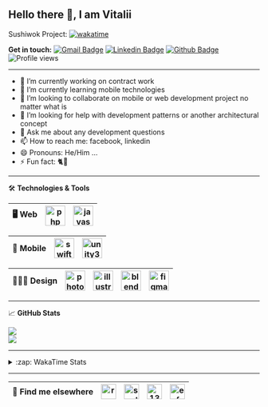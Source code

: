 ## Hello there 👋, I am Vitalii

Sushiwok Project: [![wakatime](https://wakatime.com/badge/github/soulmomental/Sushiwok.svg)](https://wakatime.com/badge/github/soulmomental/Sushiwok)

**Get in touch:**
[![Gmail Badge](https://img.shields.io/badge/-kupper133@gmail.com-c14438?style=flat&logo=Gmail&logoColor=white&link=mailto:kupper133@gmail.com)](mailto:kupper133@gmail.com) 
[![Linkedin Badge](https://img.shields.io/badge/-reoxidant-0072b1?style=flat&logo=Linkedin&logoColor=white&link=https://www.linkedin.com/in/reoxidant/)](https://www.linkedin.com/in/reoxidant/) [![Github Badge](https://img.shields.io/badge/-reoxidant-grey?style=flat&logo=github&logoColor=white&link=https://github.com/reoxidant/)](https://www.github.com/reoxidant/) ![Profile views](https://gpvc.arturio.dev/reoxidant)

---

- 🔭 I’m currently working on contract work
- 🌱 I’m currently learning mobile technologies
- 👯 I’m looking to collaborate on mobile or web development project no matter what is
- 🤔 I’m looking for help with development patterns or another architectural concept
- 💬 Ask me about any development questions
- 📫 How to reach me: facebook, linkedin
- 😄 Pronouns: He/Him ...
- ⚡ Fun fact: 🐈💨

---

🛠 **Technologies & Tools**

| 🖥 **Web** | <img src="https://cdn.icon-icons.com/icons2/2107/PNG/512/file_type_php_icon_130266.png" alt="php" width="40"/>  | <img src="https://cdn.icon-icons.com/icons2/2107/PNG/512/file_type_js_official_icon_130509.png" alt="javascript" width="40"/>| 
|:--------------------------------------------------:|:--------------------------------------------------:|:--------------------------------------------------:|

| 📱 **Mobile** | <img src="https://cdn.icon-icons.com/icons2/643/PNG/512/swift-ios-bird-animal-figure-brand_icon-icons.com_59300.png" alt="swift" width="40"/> | <img src="https://cdn.icon-icons.com/icons2/615/PNG/256/Unity_icon-icons.com_56592.png" alt="unity3d" width="40"/> | 
|:--------------------------------------------------:|:--------------------------------------------------:|:--------------------------------------------------:|

| 🧑🏼‍🎨 **Design** | <img src="https://cdn.icon-icons.com/icons2/1088/PNG/512/1485282157-adobe-photoshop-raster-graphics-editor-cc-creative-cloud_78285.png" alt="photoshop" width="40" /> | <img src="https://cdn.icon-icons.com/icons2/1088/PNG/512/1485282143-adobe-illustrator-cc-creative-cloud_78298.png" alt="illustrator" width="40"/> | <img src="https://cdn.icon-icons.com/icons2/1508/PNG/512/blender_103868.png" alt="blender" width="40" /> | <img src="https://cdn.icon-icons.com/icons2/2429/PNG/512/figma_logo_icon_147289.png" alt="figma" width="40" /> |
|:--------------------------------------------------:|:--------------------------------------------------:|:--------------------------------------------------:|:--------------------------------------------------:|:--------------------------------------------------:|

---

&#x1f4c8; **GitHub Stats** 
<!--<p><a href="https://github.com/reoxindat/reoxidant"><img align="center" src="https://github-readme-stats.vercel.app/api/top-langs/?username=reoxidant&hide=java,html&title_color=20232a&text_color=20232a&icon_color=2bbc8a"/></a></p> -->

<a href="https://github.com/anuraghazra/github-readme-stats">
  <img src="https://github-readme-stats.vercel.app/api?username=soulmomental&count_private=true&show_icons=true&title_color=EB4549" />
</a>

</br>

<a href="https://github.com/anuraghazra/github-readme-stats">
  <img src="https://github-readme-stats.vercel.app/api/top-langs/?username=soulmomental&langs_count=8&layout=compact&title_color=EB4549" />
</a>

---

<details>
  <summary>:zap: WakaTime Stats</summary>

<br />

<!--START_SECTION:waka-->
![Profile Views](http://img.shields.io/badge/Profile%20Views-2-blue)

![Lines of code](https://img.shields.io/badge/From%20Hello%20World%20I%27ve%20Written-196156%20lines%20of%20code-blue)

**🐱 My GitHub Data** 

> 🏆 1,863 Contributions in the Year 2021
 > 
> 📦 81.2 kB Used in GitHub's Storage 
 > 
> 🚫 Not Opted to Hire
 > 
> 📜 9 Public Repositories 
 > 
> 🔑 14 Private Repositories  
 > 
**I'm an Early 🐤** 

```text
🌞 Morning    61 commits     ██░░░░░░░░░░░░░░░░░░░░░░░   8.58% 
🌆 Daytime    303 commits    ██████████░░░░░░░░░░░░░░░   42.62% 
🌃 Evening    257 commits    █████████░░░░░░░░░░░░░░░░   36.15% 
🌙 Night      90 commits     ███░░░░░░░░░░░░░░░░░░░░░░   12.66%

```
📅 **I'm Most Productive on Thursday** 

```text
Monday       77 commits     ██░░░░░░░░░░░░░░░░░░░░░░░   10.83% 
Tuesday      96 commits     ███░░░░░░░░░░░░░░░░░░░░░░   13.5% 
Wednesday    96 commits     ███░░░░░░░░░░░░░░░░░░░░░░   13.5% 
Thursday     152 commits    █████░░░░░░░░░░░░░░░░░░░░   21.38% 
Friday       106 commits    ███░░░░░░░░░░░░░░░░░░░░░░   14.91% 
Saturday     80 commits     ██░░░░░░░░░░░░░░░░░░░░░░░   11.25% 
Sunday       104 commits    ███░░░░░░░░░░░░░░░░░░░░░░   14.63%

```


📊 **This Week I Spent My Time On** 

```text
⌚︎ Time Zone: Europe/Moscow

💬 Programming Languages: 
Swift                    10 hrs 12 mins      █████████████████████████   100.0% 
XML                      0 secs              ░░░░░░░░░░░░░░░░░░░░░░░░░   0.0%

🔥 Editors: 
Xcode                    10 hrs 12 mins      █████████████████████████   100.0%

🐱‍💻 Projects: 
Sushiwok                 9 hrs 44 mins       ███████████████████████░░   95.43% 
Unknown Project          25 mins             █░░░░░░░░░░░░░░░░░░░░░░░░   4.2% 
swift-practice           2 mins              ░░░░░░░░░░░░░░░░░░░░░░░░░   0.37%

💻 Operating System: 
Mac                      10 hrs 12 mins      █████████████████████████   100.0%

```

**I Mostly Code in PHP** 

```text
PHP                      10 repos            ████████████░░░░░░░░░░░░░   47.62% 
JavaScript               4 repos             ████░░░░░░░░░░░░░░░░░░░░░   19.05% 
Swift                    3 repos             ███░░░░░░░░░░░░░░░░░░░░░░   14.29% 
Objective-C              3 repos             ███░░░░░░░░░░░░░░░░░░░░░░   14.29% 
CSS                      1 repo              █░░░░░░░░░░░░░░░░░░░░░░░░   4.76%

```



 Last Updated on 09/10/2021
<!--END_SECTION:waka-->

</details>


---

| 📢 **Find me elsewhere** | <a href="https://linkedin.com/in/reoxidant" target="blank"><img align="center" src="https://cdn.jsdelivr.net/npm/simple-icons@3.0.1/icons/linkedin.svg" alt="reoxidant" height="30" width="30" /></a> | <a href="https://fb.com/soulmomental" target="blank"><img align="center" src="https://cdn.jsdelivr.net/npm/simple-icons@3.0.1/icons/facebook.svg" alt="soulmomental" height="30" width="30" /></a> | <a href="https://stackoverflow.com/users/13626085" target="blank"><img align="center" src="https://cdn.jsdelivr.net/npm/simple-icons@3.0.1/icons/stackoverflow.svg" alt="13626085" height="30" width="30" /></a> | <a href="https://www.behance.net/enfatiko" target="blank"><img align="center" src="https://cdn.jsdelivr.net/npm/simple-icons@3.0.1/icons/behance.svg" alt="enfatiko" height="30" width="30" /></a> |
|:--------------------------------------------------:|:--------------------------------------------------:|:--------------------------------------------------:|:--------------------------------------------------:|:--------------------------------------------------:|


